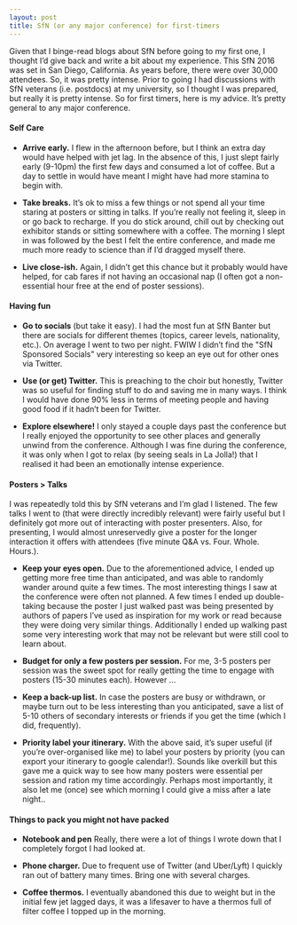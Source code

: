 ```yaml
---
layout: post
title: SfN (or any major conference) for first-timers
---
```


Given that I binge-read blogs about SfN before going to my first one, I thought I’d give back and write a bit about my experience. This SfN 2016 was set in San Diego, California. As years before, there were over 30,000 attendees. So, it was pretty intense. Prior to going I had discussions with SfN veterans (i.e. postdocs) at my university, so I thought I was prepared, but really it is pretty intense. So for first timers, here is my advice. It’s pretty general to any major conference.

#### Self Care
* **Arrive early.** I flew in the afternoon before, but I think an extra day would have helped with jet lag. In the absence of this, I just slept fairly early (9-10pm) the first few days and consumed a lot of coffee. But a day to settle in would have meant I might have had more stamina to begin with.

* **Take breaks.** It’s ok to miss a few things or not spend all your time staring at posters or sitting in talks. If you’re really not feeling it, sleep in or go back to recharge. If you do stick around, chill out by checking out exhibitor stands or sitting somewhere with a coffee. The morning I slept in was followed by the best I felt the entire conference, and made me much more ready to science than if I’d dragged myself there.

* **Live close-ish.** Again, I didn’t get this chance but it probably would have helped, for cab fares if not  having an occasional nap (I often got a non-essential hour free at the end of poster sessions).

#### Having fun
* **Go to socials** (but take it easy). I had the most fun at SfN Banter but there are socials for different themes (topics, career levels, nationality, etc.). On average I went to two per night. FWIW I didn’t find the "SfN Sponsored Socials" very interesting so keep an eye out for other ones via Twitter.

* **Use (or get) Twitter.** This is preaching to the choir but honestly, Twitter was so useful for finding stuff to do and saving me in many ways. I think I would have done 90% less in terms of meeting people and having good food if it hadn’t been for Twitter.

* **Explore elsewhere!** I only stayed a couple days past the conference but I really enjoyed the opportunity to see other places and generally unwind from the conference. Although I was fine during the conference, it was only when I got to relax (by seeing seals in La Jolla!) that I realised it had been an emotionally intense experience.

#### Posters > Talks
I was repeatedly told this by SfN veterans and I’m glad I listened. The few talks I went to (that were directly incredibly relevant) were fairly useful but I definitely got more out of interacting with poster presenters. Also, for presenting, I would almost unreservedly give a poster for the longer interaction it offers with attendees (five minute Q&A vs. Four. Whole. Hours.).

* **Keep your eyes open.** Due to the aforementioned advice, I ended up getting more free time than anticipated, and was able to randomly wander around quite a few times. The most interesting things I saw at the conference were often not planned. A few times I ended up double-taking because the poster I just walked past was being presented by authors of papers I’ve used as inspiration for my work or read because they were doing very similar things. Additionally I ended up walking past some very interesting work that may not be relevant but were still cool to learn about.

* **Budget for only a few posters per session.** For me, 3-5 posters per session was the sweet spot for really getting the time to engage with posters (15-30 minutes each). However ... 

* **Keep a back-up list.** In case the posters are busy or withdrawn, or maybe turn out to be less interesting than you anticipated, save a list of 5-10 others of secondary interests or friends if you get the time (which I did, frequently).

* **Priority label your itinerary.** With the above said, it’s super useful (if you’re over-organised like me) to label your posters by priority (you can export your itinerary to google calendar!). Sounds like overkill but this gave me a quick way to see how many posters were essential per session and ration my time accordingly. Perhaps most importantly, it also let me (once) see which morning I could give a miss after a late night..

#### Things to pack you might not have packed
* **Notebook and pen** Really, there were a lot of things I wrote down that I completely forgot I had looked at.

* **Phone charger.** Due to frequent use of Twitter (and Uber/Lyft) I quickly ran out of battery many times. Bring one with several charges.

* **Coffee thermos.** I eventually abandoned this due to weight but in the initial few jet lagged days, it was a lifesaver to have a thermos full of filter coffee I topped up in the morning.